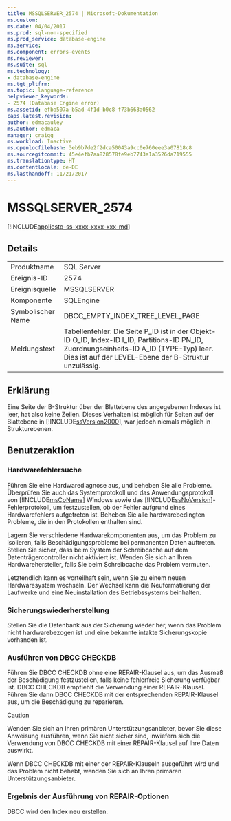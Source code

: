 ```yaml
---
title: MSSQLSERVER_2574 | Microsoft-Dokumentation
ms.custom: 
ms.date: 04/04/2017
ms.prod: sql-non-specified
ms.prod_service: database-engine
ms.service: 
ms.component: errors-events
ms.reviewer: 
ms.suite: sql
ms.technology:
- database-engine
ms.tgt_pltfrm: 
ms.topic: language-reference
helpviewer_keywords:
- 2574 (Database Engine error)
ms.assetid: efba507a-b5ad-4f1d-b0c8-f73b663a0562
caps.latest.revision: 
author: edmacauley
ms.author: edmaca
manager: craigg
ms.workload: Inactive
ms.openlocfilehash: 3eb9b7de2f2dca50043a9cc0e760eee3a07818c8
ms.sourcegitcommit: 45e4efb7aa828578fe9eb7743a1a3526da719555
ms.translationtype: HT
ms.contentlocale: de-DE
ms.lasthandoff: 11/21/2017
---
```

# <a name="mssqlserver2574"></a>MSSQLSERVER_2574
[!INCLUDE[appliesto-ss-xxxx-xxxx-xxx-md](../../includes/appliesto-ss-xxxx-xxxx-xxx-md.md)]
  
## <a name="details"></a>Details  
  
|||  
|-|-|  
|Produktname|SQL Server|  
|Ereignis-ID|2574|  
|Ereignisquelle|MSSQLSERVER|  
|Komponente|SQLEngine|  
|Symbolischer Name|DBCC_EMPTY_INDEX_TREE_LEVEL_PAGE|  
|Meldungstext|Tabellenfehler: Die Seite P_ID ist in der Objekt-ID O_ID, Index-ID I_ID, Partitions-ID PN_ID, Zuordnungseinheits-ID A_ID (TYPE-Typ) leer. Dies ist auf der LEVEL-Ebene der B-Struktur unzulässig.|  
  
## <a name="explanation"></a>Erklärung  
Eine Seite der B-Struktur über der Blattebene des angegebenen Indexes ist leer, hat also keine Zeilen. Dieses Verhalten ist möglich für Seiten auf der Blattebene in [!INCLUDE[ssVersion2000](../../includes/ssversion2000-md.md)], war jedoch niemals möglich in Strukturebenen.  
  
## <a name="user-action"></a>Benutzeraktion  
  
### <a name="look-for-hardware-failure"></a>Hardwarefehlersuche  
Führen Sie eine Hardwarediagnose aus, und beheben Sie alle Probleme. Überprüfen Sie auch das Systemprotokoll und das Anwendungsprotokoll von [!INCLUDE[msCoName](../../includes/msconame-md.md)] Windows sowie das [!INCLUDE[ssNoVersion](../../includes/ssnoversion-md.md)]-Fehlerprotokoll, um festzustellen, ob der Fehler aufgrund eines Hardwarefehlers aufgetreten ist. Beheben Sie alle hardwarebedingten Probleme, die in den Protokollen enthalten sind.  
  
Lagern Sie verschiedene Hardwarekomponenten aus, um das Problem zu isolieren, falls Beschädigungsprobleme bei permanenten Daten auftreten. Stellen Sie sicher, dass beim System der Schreibcache auf dem Datenträgercontroller nicht aktiviert ist. Wenden Sie sich an Ihren Hardwarehersteller, falls Sie beim Schreibcache das Problem vermuten.  
  
Letztendlich kann es vorteilhaft sein, wenn Sie zu einem neuen Hardwaresystem wechseln. Der Wechsel kann die Neuformatierung der Laufwerke und eine Neuinstallation des Betriebssystems beinhalten.  
  
### <a name="restore-from-backup"></a>Sicherungswiederherstellung  
Stellen Sie die Datenbank aus der Sicherung wieder her, wenn das Problem nicht hardwarebezogen ist und eine bekannte intakte Sicherungskopie vorhanden ist.  
  
### <a name="run-dbcc-checkdb"></a>Ausführen von DBCC CHECKDB  
Führen Sie DBCC CHECKDB ohne eine REPAIR-Klausel aus, um das Ausmaß der Beschädigung festzustellen, falls keine fehlerfreie Sicherung verfügbar ist. DBCC CHECKDB empfiehlt die Verwendung einer REPAIR-Klausel. Führen Sie dann DBCC CHECKDB mit der entsprechenden REPAIR-Klausel aus, um die Beschädigung zu reparieren.  
  
> [!CAUTION]  
> Wenden Sie sich an Ihren primären Unterstützungsanbieter, bevor Sie diese Anweisung ausführen, wenn Sie nicht sicher sind, inwiefern sich die Verwendung von DBCC CHECKDB mit einer REPAIR-Klausel auf Ihre Daten auswirkt.  
  
Wenn DBCC CHECKDB mit einer der REPAIR-Klauseln ausgeführt wird und das Problem nicht behebt, wenden Sie sich an Ihren primären Unterstützungsanbieter.  
  
### <a name="results-of-running-repair-options"></a>Ergebnis der Ausführung von REPAIR-Optionen  
DBCC wird den Index neu erstellen.  
  
